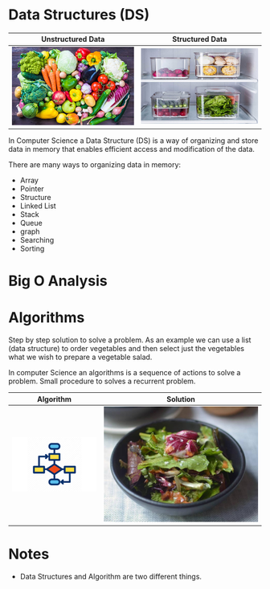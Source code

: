 # Data Structures (DS)


| Unstructured Data | Structured Data |
| ------------- | ------------- |
| ![Unstructured Data](img/unstructured_data.png)  | ![Structured Data](img/structured_data.png)  |


In Computer Science a Data Structure (DS) is a way of organizing and store data in memory that enables efficient access and modification of the data.

There are many ways to organizing data in memory:

* Array
* Pointer
* Structure
* Linked List
* Stack
* Queue
* graph
* Searching
* Sorting

# Big O Analysis

# Algorithms
Step by step solution to solve a problem. As an example we can use a list (data structure) to order vegetables and then select just the vegetables what we wish to prepare a vegetable salad.

In computer Science an algorithms is a sequence of actions to solve a problem. Small procedure to solves a recurrent problem.

| Algorithm | Solution |
| ------------- | ------------- |
| ![Algorithm](img/algorithm.png)  | ![Solution](img/salad_vegetable.png)  |

# Notes
* Data Structures and Algorithm are two different things.

